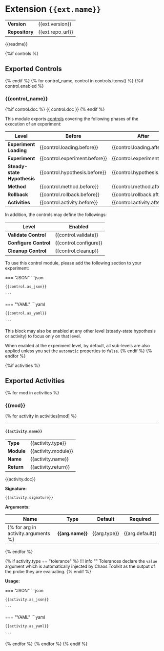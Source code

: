 # Extension `{{ext.name}}`

|                       |               |
| --------------------- | ------------- |
| **Version**           | {{ext.version}} |
| **Repository**        | {{ext.repo_url}} |


{{readme}}

{%if controls %}
## Exported Controls
{% endif %}
{% for control_name, control in controls.items() %}
{%if control.enabled %}
### {{control_name}}


{%if control.doc %}
{{ control.doc }}
{% endif %}

This module exports [controls][] covering the following phases of the execution
of an experiment:

[controls]: https://docs.chaostoolkit.org/reference/api/experiment/#controls

|            Level             |             Before             |             After             |
| -----------------------------| ------------------------------ |------------------------------ |
| **Experiment Loading**       | {{control.loading.before}} | {{control.loading.after}} |
| **Experiment**               | {{control.experiment.before}} | {{control.experiment.after}} |
| **Steady-state Hypothesis**  | {{control.hypothesis.before}} | {{control.hypothesis.after}} |
| **Method**                   | {{control.method.before}} | {{control.method.after}} |
| **Rollback**                 | {{control.rollback.before}} | {{control.rollback.after}} |
| **Activities**               | {{control.activity.before}} | {{control.activity.after}} |

In addition, the controls may define the followings:

|            Level             |             Enabled             |
| -----------------------------| ------------------------------ |
| **Validate Control**       | {{control.validate}} |
| **Configure Control**       | {{control.configure}} |
| **Cleanup Control**       | {{control.cleanup}} |

To use this control module, please add the following section to your experiment:

=== "JSON"
    ```json

    {{control.as_json}}

    ```
=== "YAML"
    ```yaml

    {{control.as_yaml}}

    ```

This block may also be enabled at any other level (steady-state hypothesis or
activity) to focus only on that level.

When enabled at the experiment level, by default, all sub-levels are also
applied unless you set the `automatic` properties to `false`.
{% endif %}
{% endfor %}

{%if activities %}
## Exported Activities

{% for mod in activities %}

### {{mod}}

{% for activity in activities[mod] %}

***

#### `{{activity.name}}`

|                       |               |
| --------------------- | ------------- |
| **Type**              | {{activity.type}} |
| **Module**            | {{activity.module}} |
| **Name**              | {{activity.name}} |
| **Return**              | {{activity.return}} |


{{activity.doc}}

**Signature:**

```python
{{activity.signature}}
```

**Arguments:**

| Name | Type | Default | Required |
| --------------------- | ------------- | ------------- | ------------- |
{% for arg in activity.arguments %}| **{{arg.name}}**      | {{arg.type}} | {{arg.default}} | {{arg.required}} |
{% endfor %}

{% if activity.type == "tolerance" %}
!!! info ""
    Tolerances declare the `value` argument which is automatically injected by
    Chaos Toolkit as the output of the probe they are evaluating.
{% endif %}

**Usage:**

=== "JSON"
    ```json

    {{activity.as_json}}
    
    ```
=== "YAML"
    ```yaml

    {{activity.as_yaml}}

    ```

{% endfor %}
{% endfor %}
{% endif %}